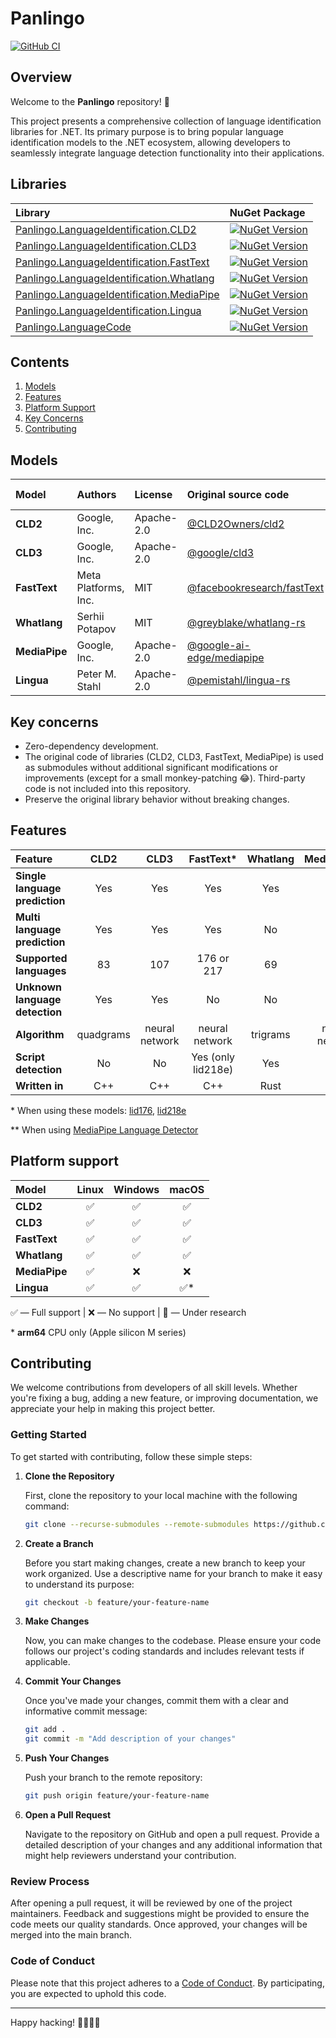 ﻿# Panlingo

[![GitHub CI](https://github.com/gluschenko/panlingo/actions/workflows/github-ci.yml/badge.svg)](https://github.com/gluschenko/panlingo/actions/workflows/github-ci.yml)

## Overview

Welcome to the **Panlingo** repository! 🚀

This project presents a comprehensive collection of language identification 
libraries for .NET. Its primary purpose is to bring popular 
language identification models to the .NET ecosystem, 
allowing developers to seamlessly integrate language detection 
functionality into their applications.

## Libraries

| Library | NuGet Package |
| :------ | :------------ |
| [Panlingo.LanguageIdentification.CLD2](./README_CLD2.md) |  [![NuGet Version](https://img.shields.io/nuget/vpre/Panlingo.LanguageIdentification.CLD2)](https://www.nuget.org/packages/Panlingo.LanguageIdentification.CLD2/) |
| [Panlingo.LanguageIdentification.CLD3](./README_CLD3.md) |  [![NuGet Version](https://img.shields.io/nuget/vpre/Panlingo.LanguageIdentification.CLD3)](https://www.nuget.org/packages/Panlingo.LanguageIdentification.CLD3/) |
| [Panlingo.LanguageIdentification.FastText](./README_FASTTEXT.md) |  [![NuGet Version](https://img.shields.io/nuget/vpre/Panlingo.LanguageIdentification.FastText)](https://www.nuget.org/packages/Panlingo.LanguageIdentification.FastText/) |
| [Panlingo.LanguageIdentification.Whatlang](./README_WHATLANG.md) |  [![NuGet Version](https://img.shields.io/nuget/vpre/Panlingo.LanguageIdentification.Whatlang)](https://www.nuget.org/packages/Panlingo.LanguageIdentification.Whatlang/) |
| [Panlingo.LanguageIdentification.MediaPipe](./README_MEDIAPIPE.md) |  [![NuGet Version](https://img.shields.io/nuget/vpre/Panlingo.LanguageIdentification.MediaPipe)](https://www.nuget.org/packages/Panlingo.LanguageIdentification.MediaPipe/) |
| [Panlingo.LanguageIdentification.Lingua](./README_LINGUA.md) |  [![NuGet Version](https://img.shields.io/nuget/vpre/Panlingo.LanguageIdentification.Lingua)](https://www.nuget.org/packages/Panlingo.LanguageIdentification.Lingua/) |
| [Panlingo.LanguageCode](./README_LANGUAGE_CODE.md) |  [![NuGet Version](https://img.shields.io/nuget/vpre/Panlingo.LanguageCode)](https://www.nuget.org/packages/Panlingo.LanguageCode/) |

## Contents

1. [Models](#models)
2. [Features](#features)
3. [Platform Support](#platform-support)
4. [Key Concerns](#key-concerns)
5. [Contributing](#contributing)

## Models

| Model         | Authors              | License    | Original source code | Wrapper docs         |
| :------------ | :------------------- | :--------- | :------------------- | :------------------- |
| **CLD2**      | Google, Inc.         | Apache-2.0 | [@CLD2Owners/cld2](https://github.com/CLD2Owners/cld2) | [link](./README_CLD2.md) |
| **CLD3**      | Google, Inc.         | Apache-2.0 | [@google/cld3](https://github.com/google/cld3) | [link](./README_CLD3.md) |
| **FastText**  | Meta Platforms, Inc. | MIT        | [@facebookresearch/fastText](https://github.com/facebookresearch/fastText) | [link](./README_FASTTEXT.md) |
| **Whatlang**  | Serhii Potapov       | MIT        | [@greyblake/whatlang-rs](https://github.com/greyblake/whatlang-rs) | [link](./README_WHATLANG.md) |
| **MediaPipe** | Google, Inc.         | Apache-2.0 | [@google-ai-edge/mediapipe](https://github.com/google-ai-edge/mediapipe) | [link](./README_MEDIAPIPE.md) |
| **Lingua**    | Peter M. Stahl       | Apache-2.0 | [@pemistahl/lingua-rs](https://github.com/pemistahl/lingua-rs) | [link](./README_LINGUA.md) |

## Key concerns

- Zero-dependency development. 
- The original code of libraries (CLD2, CLD3, FastText, MediaPipe) is used as submodules without additional significant modifications or improvements (except for a small monkey-patching 😂). Third-party code is not included into this repository.
- Preserve the original library behavior without breaking changes.

## Features

| Feature                        | CLD2      | CLD3           | FastText*          | Whatlang | MediaPipe**    | Lingua   |
| :----------------------------- | :-------: | :------------: | :----------------: | :------: | :------------: | :------: |
| **Single language prediction** | Yes       | Yes            | Yes                | Yes      | Yes            | Yes      |
| **Multi language prediction**  | Yes       | Yes            | Yes                | No       | Yes            | Yes      |
| **Supported languages**        | 83        | 107            | 176 or 217         | 69       | 110            | 75       |
| **Unknown language detection** | Yes       | Yes            | No                 | No       | Yes            | No       |
| **Algorithm**                  | quadgrams | neural network | neural network     | trigrams | neural network | trigrams |
| **Script detection**           | No        | No             | Yes (only lid218e) | Yes      | No             | No       |
| **Written in**                 | C++       | C++            | C++                | Rust     | C++            | Rust     |

\* When using these models: 
[lid176](https://fasttext.cc/docs/en/language-identification.html), 
[lid218e](https://huggingface.co/facebook/fasttext-language-identification)

\*\* When using [MediaPipe Language Detector](https://storage.googleapis.com/mediapipe-assets/LanguageDetector%20Model%20Card.pdf)

## Platform support

| Model         |  Linux             | Windows            |  macOS             |
| :------------ | :----------------: | :----------------: | :----------------: |
| **CLD2**      | :white_check_mark: | :white_check_mark: | :white_check_mark: |
| **CLD3**      | :white_check_mark: | :white_check_mark: | :white_check_mark: |
| **FastText**  | :white_check_mark: | :white_check_mark: | :white_check_mark: |
| **Whatlang**  | :white_check_mark: | :white_check_mark: | :white_check_mark: |
| **MediaPipe** | :white_check_mark: | :x:                | :x:                |
| **Lingua**    | :white_check_mark: | :white_check_mark: | :white_check_mark:\* |

:white_check_mark: — Full support |
:x: — No support |
:construction: — Under research

\* **arm64** CPU only (Apple silicon M series)

## Contributing

We welcome contributions from developers of all skill levels. Whether you're fixing a bug, adding a new feature, or improving documentation, we appreciate your help in making this project better.

### Getting Started

To get started with contributing, follow these simple steps:

1. **Clone the Repository**

   First, clone the repository to your local machine with the following command:

   ```bash
   git clone --recurse-submodules --remote-submodules https://github.com/gluschenko/panlingo.git
   ```

2. **Create a Branch**

   Before you start making changes, create a new branch to keep your work organized. Use a descriptive name for your branch to make it easy to understand its purpose:

   ```bash
   git checkout -b feature/your-feature-name
   ```

3. **Make Changes**

   Now, you can make changes to the codebase. Please ensure your code follows our project's coding standards and includes relevant tests if applicable.

4. **Commit Your Changes**

   Once you've made your changes, commit them with a clear and informative commit message:

   ```bash
   git add .
   git commit -m "Add description of your changes"
   ```

5. **Push Your Changes**

   Push your branch to the remote repository:

   ```bash
   git push origin feature/your-feature-name
   ```

6. **Open a Pull Request**

   Navigate to the repository on GitHub and open a pull request. Provide a detailed description of your changes and any additional information that might help reviewers understand your contribution.

### Review Process

After opening a pull request, it will be reviewed by one of the project maintainers. Feedback and suggestions might be provided to ensure the code meets our quality standards. Once approved, your changes will be merged into the main branch.

### Code of Conduct

Please note that this project adheres to a [Code of Conduct](CODE_OF_CONDUCT.md). By participating, you are expected to uphold this code.

---

Happy hacking! 👩‍💻👨‍💻

